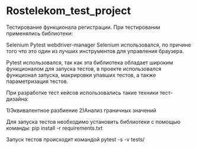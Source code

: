 # Rostelekom_test_project

Тестирование функционала регистрации. При тестировании применялись библиотеки:

Selenium Pytest webdriver-manager 
Selenium использовался, по причине того что это один из лучших инструментов для управления браузера.

Pytest использовался, так как эта библиотека обладает широким функционалом для запуска тестов, в проекте использовался функционал запуска, макрировки упавших тестов, а также параметризация тестов.

При разработке тест кейсов использовались такие техники тест-дизайна:

1)Эквивалентное разбиение
2)Анализ граничных значений

Для запуска тестов необходимо установить библиотеки с помощью команды: pip install -r requirements.txt

Запуск тестов происходит командой pytest -s -v tests/
